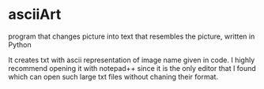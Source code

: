 # asciiArt
program that changes picture into text that resembles the picture, written in Python

It creates txt with ascii representation of image name given in code. 
I highly recommend opening it with notepad++ since it is the only editor that I found which can open such large txt files
without chaning their format.
